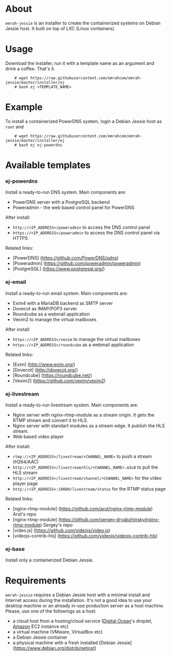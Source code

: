 About
=====
`emrah-jessie` is an installer to create the containerized systems on Debian Jessie host.
It built on top of LXC (Linux containers).

Usage
=====
Download the installer, run it with a template name as an argument and drink a coffee. That's it.
```
	# wget https://raw.githubusercontent.com/emrahcom/emrah-jessie/master/installer/ej
	# bash ej <TEMPLATE_NAME>
```

Example
=======
To install a containerized PowerDNS system, login a Debian Jessie host as `root` and
```
	# wget https://raw.githubusercontent.com/emrahcom/emrah-jessie/master/installer/ej
	# bash ej ej-powerdns
```

Available templates
===================
### ej-powerdns
Install a ready-to-run DNS system. Main components are:
* PowerDNS server with a PostgreSQL backend
* Poweradmin - the web based control panel for PowerDNS

After install:
* `http://<IP_ADDRESS>/poweradmin` to access the DNS control panel
* `https://<IP_ADDRESS>/poweradmin` to access the DNS control panel via HTTPS

Related links:
* [PowerDNS] (https://github.com/PowerDNS/pdns)
* [Poweradmin] (https://github.com/poweradmin/poweradmin)
* [PostgreSQL] (https://www.postgresql.org/)

### ej-email
Install a ready-to-run email system. Main components are:
* Exim4 with a MariaDB backend as SMTP server
* Dovecot as IMAP/POP3 server
* Roundcube as a webmail application
* Vexim2 to manage the virtual mailboxes

After install:
* `https://<IP_ADDRESS>/vexim` to manage the virtual mailboxes
* `https://<IP_ADDRESS>/roundcube` as a webmail application

Related links:
* [Exim] (http://www.exim.org/)
* [Dovecot] (http://dovecot.org/)
* [Roundcube] (https://roundcube.net/)
* [Vexim2] (https://github.com/vexim/vexim2)

### ej-livestream
Install a ready-to-run livestream system. Main components are:
* Nginx server with nginx-rtmp-module as a stream origin. It gets the RTMP stream and convert it to HLS.
* Nginx server with standart modules as a stream edge. It publish the HLS stream.
* Web based video player

After install:
* `rtmp://<IP_ADDRESS>/livestream/<CHANNEL_NAME>` to push a stream (H264/AAC)
* `http://<IP_ADDRESS>/livestream/hls/<CHANNEL_NAME>.m3u8` to pull the HLS stream
* `http://<IP_ADDRESS>/livestream/channel/<CHANNEL_NAME>` for the video player page
* `http://<IP_ADDRESS>:10080/livestream/status` for the RTMP status page

Related links:
* [nginx-rtmp-module] (https://github.com/arut/nginx-rtmp-module) Arut's repo
* [nginx-rtmp-module] (https://github.com/sergey-dryabzhinsky/nginx-rtmp-module) Sergey's repo
* [video.js] (https://github.com/videojs/video.js)
* [videojs-contrib-hls] (https://github.com/videojs/videojs-contrib-hls)

### ej-base
Install only a containerized Debian Jessie.

Requirements
============
`emrah-jessie` requires a Debian Jessie host with a minimal install and Internet access during the installation. It's not a good idea to use your desktop machine or an already in-use production server as a host machine. Please, use one of the followings as a host:
* a cloud host from a hosting/cloud service ([Digital Ocean](https://www.digitalocean.com/?refcode=92b0165840d8)'s droplet, [Amazon](https://console.aws.amazon.com) EC2 instance etc)
* a virtual machine (VMware, VirtualBox etc)
* a Debian Jessie container
* a physical machine with a fresh installed [Debian Jessie] (https://www.debian.org/distrib/netinst)
